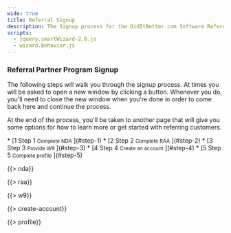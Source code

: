 ```yaml
---
wide: true
title: Referral Signup
description: The Signup process for the DidItBetter.com Software Referral Program starts here
scripts:
  - jquery.smartWizard-2.0.js
  - wizard.behavior.js
---
```


### Referral Partner Program Signup

The following steps will walk you through the signup process.  At times
you will be asked to open a new window by clicking a button.  Whenever
you do, <span class="notice">you'll need to close the new window when
you're done in order to come back here and continue the process</span>.

At the end of the process, you'll be taken to another page that will
give you some options for how to learn more or get started with
referring customers.

<form action="https://store.diditbetter.com/dibs-referral-profile" method="post" target="_blank">
<div id="wizard" class="swMain" markdown="1">
* [<label class="stepNumber">1</label>
  <span class="stepDesc">
    Step 1  
    <small>Complete NDA</small>
  </span>](#step-1)
* [<label class="stepNumber">2</label>
  <span class="stepDesc">
    Step 2  
    <small>Complete RAA</small>
  </span>](#step-2)
* [<label class="stepNumber">3</label>
  <span class="stepDesc">
    Step 3  
    <small>Provide W9</small>
  </span>](#step-3)
* [<label class="stepNumber">4</label>
  <span class="stepDesc">
    Step 4  
    <small>Create an account</small>
  </span>](#step-4)
* [<label class="stepNumber">5</label>
  <span class="stepDesc">
    Step 5  
    <small>Complete profile</small>
  </span>](#step-5)

<div id="step-1" markdown="1">

{{> nda}}

</div>
<div id="step-2" markdown="1">

{{> raa}}

</div>
<div id="step-3" markdown="1">

{{> w9}}

</div>
<div id="step-4" markdown="1">

{{> create-account}}

</div>
<div id="step-5" markdown="1">

{{> profile}}

</div>
</div>
</form>
